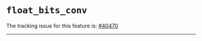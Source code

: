 # `float_bits_conv`

The tracking issue for this feature is: [#40470]

[#40470]: https://github.com/rust-lang/rust/issues/40470

------------------------
